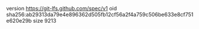 version https://git-lfs.github.com/spec/v1
oid sha256:ab29313da79e4e896362d505fb12cf56a2f4a759c506be633e8cf751e620e29b
size 9213

